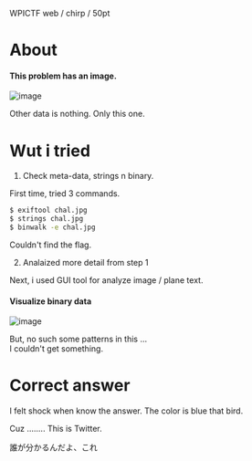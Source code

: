 WPICTF web / chirp / 50pt

# About

#### This problem has an image.

![image](https://github.com/JPNYKW/WPICTF/blob/master/img/chal.jpg)

Other data is nothing. Only this one.  

# Wut i tried

1. Check meta-data, strings n binary.

First time, tried 3 commands.

```bash
$ exiftool chal.jpg
$ strings chal.jpg
$ binwalk -e chal.jpg
```

Couldn't find the flag.

2. Analaized more detail from step 1

Next, i used GUI tool for analyze image / plane text.

#### Visualize binary data

![image](https://github.com/JPNYKW/WPICTF/blob/master/img/chalToBinary.png)

But, no such some patterns in this ...  
I couldn't get something.

# Correct answer

I felt shock when know the answer.
The color is blue that bird.

Cuz ........ This is Twitter.

誰が分かるんだよ、これ

